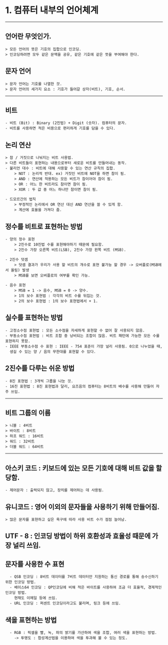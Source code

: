# 1.  컴퓨터 내부의 언어체계
---
## 언어란 무엇인가.
    > 모든 언어의 뜻은 기호의 집합으로 인코딩.
    > 인코딩하려면 모두 같은 문맥을 공유, 같은 기호에 같은 뜻을 부여해야 한다.

## 문자 언어
    > 문자 언어는 기호를 나열한 것. 
    > 문자 언어의 세가지 요소 : 기호가 들어갈 상자(비트), 기호, 순서.
---
## 비트
    - 비트 (Bit) : Binary (2진법) + Digit (숫자). 컴퓨터의 문자.
    - 비트를 사용하면 적은 비용으로 편리하게 기호를 담을 수 있다.
    
## 논리 연산
    > 참 / 거짓으로 나눠지는 비트 사용법.
    > 다른 비트들이 표현하는 내용으로부터 새로운 비트를 만들어내는 동작.
    - 불리언 대수 : 비트에 대해 사용할 수 있는 연산 규칙의 집합.
        > NOT : 논리적 반대. ex) 거짓인 비트에 NOT을 하면 참이 됨.
        > AND : 연산에 적용하는 모든 비트가 참이어야 참이 됨.
        > OR : 어느 한 비트라도 참이면 참이 됨.
        > XOR : 두 값 중 어느 하나만 참이면 참이 됨.
        
    - 드모르간의 법칙
        > 부정적인 논리에서 OR 연산 대신 AND 연산을 쓸 수 있게 함.
        > 계산에 효율을 가져다 줌.
        
## 정수를 비트로 표현하는 방법
    - 양의 정수 표현
        > 2진수로 10진법 수를 표현해야하기 때문에 필요함.
        > 2진수 가장 오른쪽 비트(LSB), 2진수 가장 왼쪽 비트 (MSB).
       
    - 2진수 덧셈
        > 덧셈 결과가 우리가 사용 할 비트의 개수로 표현 불가능 할 경우 -> 오버플로(MSB에서 올림) 발생
        > MSB를 보면 오버플로의 여부를 확인 가능.
    
    - 음수 표현
        > MSB = 1 -> 음수, MSB = 0 -> 양수.
        > 1의 보수 표현법 : 각각의 비트 수를 뒤집는 것.
        > 2의 보수 표현법 : 1의 보수 표현법에서 + 1.
        
 ## 실수를 표현하는 방법
    - 고정소수점 표현법 : 모든 소수점을 자세하게 표현할 수 없어 잘 사용되지 않음.
    - 부동소수점 표현법 : 비트 조합 중 낭비되는 조합이 많음. 비트 패턴에 가능한 모든 수를 표현하지 못함.
    - IEEE 부동소수점 수 표현 : IEEE - 754 표준이 가장 널리 사용됨. 0으로 나누었을 때, 
      생길 수 있는 양 / 음의 무한대를 표현할 수 있다.
    
 ## 2진수를 다루는 쉬운 방법
    - 8진 표현법 : 3개씩 그룹을 나눈 것.
    - 16진 표현법 : 8진 표현법과 달리, 요즈음의 컴퓨터는 8비트의 배수를 사용해 만들어 자주 쓰임.
---
 ## 비트 그룹의 이름
    > 니블 : 4비트
    > 바이트 : 8비트
    > 하프 워드 : 16비트
    > 워드 : 32비트
    > 더블 워드 : 64비트
---
 ## 아스키 코드 : 키보드에 있는 모든 기호에 대해 비트 값을 할당함.
    - 제어문자 : 출력되지 않고, 장치를 제어하는 데 사용됨.
    
 ## 유니코드 : 영어 이외의 문자들을 사용하기 위해 만들어짐.
    > 많은 문자를 표현하고 싶은 욕구에 따라 사용 비트 수가 점점 늘어남.
      
 ## UTF - 8 : 인코딩 방법이 하위 호환성과 효율성 때문에 가장 널리 쓰임.
 
 ## 문자를 사용한 수 표현 
      - QSB 인코딩 : 8비트 데이터를 7비트 데이터만 지원하는 통신 경로를 통해 송수신하기 위한 인코딩 방법.
      - 베이스64 인코딩 : QP인코딩에 비해 적은 바이트를 사용하여 조금 더 효율적, 경제적인 인코딩 방법.
        현재도 이메일 등에 쓰임.
      - URL 인코딩 : 퍼센트 인코딩이라고도 불리며, 링크 등에 쓰임.
 
 ## 색을 표현하는 방법
      - RGB : 픽셀을 빨, 녹, 파의 밝기를 가산하여 색을 조합, 여러 색을 표현하는 방법.
        -> 투명도 : 합성계산법을 이용하여 색을 투과해 볼 수 있는 정도.
    
